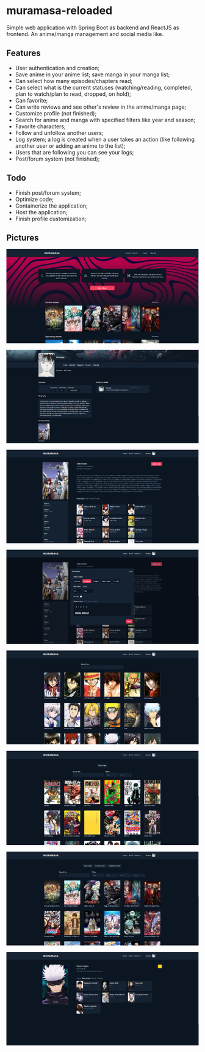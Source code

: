 # muramasa-reloaded
Simple web application with Spring Boot as backend and ReactJS as frontend. An anime/manga management and social media like.

## Features
* User authentication and creation;
* Save anime in your anime list; save manga in your manga list;
* Can select how many episodes/chapters read;
* Can select what is the current statuses (watching/reading, completed, plan to watch/plan to read, dropped, on hold);
* Can favorite;
* Can write reviews and see other's review in the anime/manga page;
* Customize profile (not finished);
* Search for anime and manga with specified filters like year and season;
* Favorite characters;
* Follow and unfollow another users;
* Log system; a log is created when a user takes an action (like following another user or adding an anime to the list);
* Users that are following you can see your logs;
* Post/forum system (not finished);

## Todo
* Finish post/forum system;
* Optimize code;
* Containerize the application;
* Host the application;
* Finish profile customization;

## Pictures
![HomePage](./HomePage.png)

![UserProfile](./ProfilePage.png)

![MediaPage](./AnimePage.png)

![AddMediaModal](./AddAnime2.png)

![CharacterSearch](./SearchCharacter.png)

![MangaSearch](./SearchManga.png)

![AnimeSearch](./SearchAnime.png)

![CharacterPage](./CharacterPage.png)